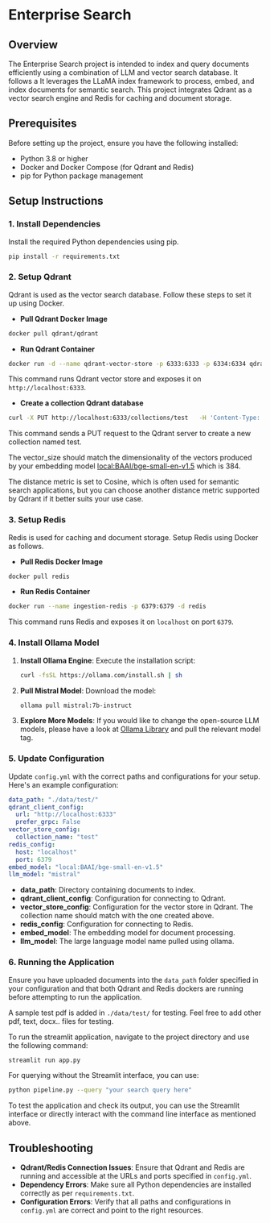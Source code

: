 # Enterprise Search

## Overview

The Enterprise Search project is intended to index and query documents efficiently using a combination of LLM and vector search database. It follows a It leverages the LLaMA index framework to process, embed, and index documents for semantic search. This project integrates Qdrant as a vector search engine and Redis for caching and document storage.

## Prerequisites

Before setting up the project, ensure you have the following installed:
- Python 3.8 or higher
- Docker and Docker Compose (for Qdrant and Redis)
- pip for Python package management

## Setup Instructions

### 1. Install Dependencies

Install the required Python dependencies using pip.

```bash
pip install -r requirements.txt
```

### 2. Setup Qdrant

Qdrant is used as the vector search database. Follow these steps to set it up using Docker.

- **Pull Qdrant Docker Image**

```bash
docker pull qdrant/qdrant
```

- **Run Qdrant Container**

```bash
docker run -d --name qdrant-vector-store -p 6333:6333 -p 6334:6334 qdrant/qdrant
```

This command runs Qdrant vector store and exposes it on `http://localhost:6333`.

- **Create a collection Qdrant database**

```bash
curl -X PUT http://localhost:6333/collections/test   -H 'Content-Type: application/json' --data-raw '{"vectors": {"size": 384, "distance": "Cosine"} }'
```

This command sends a PUT request to the Qdrant server to create a new collection named test.

The vector_size should match the dimensionality of the vectors produced by your embedding model [local:BAAI/bge-small-en-v1.5](https://huggingface.co/BAAI/bge-small-en-v1.5) which is 384. 

The distance metric is set to Cosine, which is often used for semantic search applications, but you can choose another distance metric supported by Qdrant if it better suits your use case.

### 3. Setup Redis

Redis is used for caching and document storage. Setup Redis using Docker as follows.

- **Pull Redis Docker Image**

```bash
docker pull redis
```

- **Run Redis Container**

```bash
docker run --name ingestion-redis -p 6379:6379 -d redis
```

This command runs Redis and exposes it on `localhost` on port `6379`.

### 4. Install Ollama Model

1. **Install Ollama Engine**: Execute the installation script:
   ```bash
   curl -fsSL https://ollama.com/install.sh | sh
   ```
2. **Pull Mistral Model**: Download the model:
   ```bash
   ollama pull mistral:7b-instruct
   ```
3. **Explore More Models**: If you would like to change the open-source LLM models, please have a look at [Ollama Library](https://ollama.com/library) and pull the relevant model tag.

### 5. Update Configuration

Update `config.yml` with the correct paths and configurations for your setup. Here's an example configuration:

```yaml
data_path: "./data/test/"
qdrant_client_config:
  url: "http://localhost:6333"
  prefer_grpc: False
vector_store_config:
  collection_name: "test"
redis_config:
  host: "localhost"
  port: 6379
embed_model: "local:BAAI/bge-small-en-v1.5"
llm_model: "mistral"
```
- **data_path**: Directory containing documents to index.
- **qdrant_client_config**: Configuration for connecting to Qdrant.
- **vector_store_config**: Configuration for the vector store in Qdrant. The collection name should match with the one created above.
- **redis_config**: Configuration for connecting to Redis.
- **embed_model**: The embedding model for document processing.
- **llm_model**: The large language model name pulled using ollama.

### 6. Running the Application

Ensure you have uploaded documents into the `data_path` folder specified in your configuration and that both Qdrant and Redis dockers are running before attempting to run the application.

A sample test pdf is added in `./data/test/` for testing. Feel free to add other pdf, text, docx.. files for testing.

To run the streamlit application, navigate to the project directory and use the following command:

```bash
streamlit run app.py
```

For querying without the Streamlit interface, you can use:

```bash
python pipeline.py --query "your search query here"
```
To test the application and check its output, you can use the Streamlit interface or directly interact with the command line interface as mentioned above.

## Troubleshooting

- **Qdrant/Redis Connection Issues**: Ensure that Qdrant and Redis are running and accessible at the URLs and ports specified in `config.yml`.
- **Dependency Errors**: Make sure all Python dependencies are installed correctly as per `requirements.txt`.
- **Configuration Errors**: Verify that all paths and configurations in `config.yml` are correct and point to the right resources.
